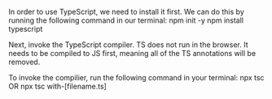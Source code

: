 In order to use TypeScript, we need to install it first. We can do this by running the following command in our terminal:
  npm init -y
  npm install typescript

Next, invoke the TypeScript compiler.
  TS does not run in the browser. It needs to be compiled to JS first, meaning all of the TS annotations will be removed.

  To invoke the compilier, run the following command in your terminal:
    npx tsc OR npx tsc with-[filename.ts]
